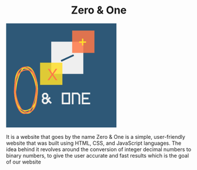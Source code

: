 
<h1 align="center"> Zero & One  </h1> 
<img src="https://github.com/Afn4nz/Zero-One/blob/main/zero(1).png" width="300px"> 

It is a website that goes by the name Zero & One is a simple, user-friendly website that was built using HTML, CSS, and JavaScript languages. The idea behind it revolves around the conversion of integer decimal numbers to binary numbers, to give the user accurate and fast results which is the goal of our website
